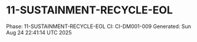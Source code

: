 # 11-SUSTAINMENT-RECYCLE-EOL
Phase: 11-SUSTAINMENT-RECYCLE-EOL
CI: CI-DM001-009
Generated: Sun Aug 24 22:41:14 UTC 2025
